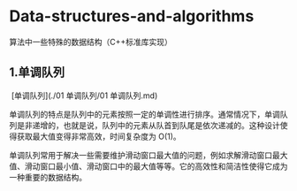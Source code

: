 # Data-structures-and-algorithms
算法中一些特殊的数据结构（C++标准库实现）

## 1.单调队列

​	[单调队列](./01 单调队列/01 单调队列.md)

​	单调队列的特点是队列中的元素按照一定的单调性进行排序。通常情况下，单调队列是非递增的，也就是说，队列中的元素从队首到队尾是依次递减的。这种设计使得获取最大值变得非常高效，时间复杂度为 O(1)。

​	单调队列常用于解决一些需要维护滑动窗口最大值的问题，例如求解滑动窗口最大值、滑动窗口最小值、滑动窗口中的最大值等等。它的高效性和简洁性使得它成为一种重要的数据结构。
